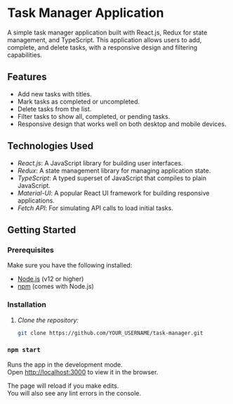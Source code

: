 # Task Manager Application

A simple task manager application built with React.js, Redux for state management, and TypeScript. This application allows users to add, complete, and delete tasks, with a responsive design and filtering capabilities.

## Features

- Add new tasks with titles.
- Mark tasks as completed or uncompleted.
- Delete tasks from the list.
- Filter tasks to show all, completed, or pending tasks.
- Responsive design that works well on both desktop and mobile devices.

## Technologies Used

- *React.js*: A JavaScript library for building user interfaces.
- *Redux*: A state management library for managing application state.
- *TypeScript*: A typed superset of JavaScript that compiles to plain JavaScript.
- *Material-UI*: A popular React UI framework for building responsive applications.
- *Fetch API*: For simulating API calls to load initial tasks.

## Getting Started

### Prerequisites

Make sure you have the following installed:

- [Node.js](https://nodejs.org/) (v12 or higher)
- [npm](https://www.npmjs.com/) (comes with Node.js)

### Installation

1. *Clone the repository:*

   ```bash
   git clone https://github.com/YOUR_USERNAME/task-manager.git
### `npm start`

Runs the app in the development mode.\
Open [http://localhost:3000](http://localhost:3000) to view it in the browser.

The page will reload if you make edits.\
You will also see any lint errors in the console.
